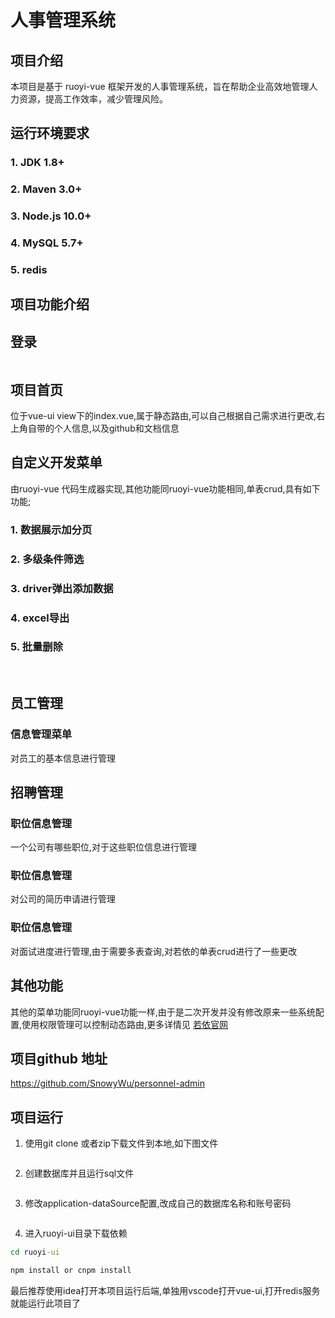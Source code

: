 # 人事管理系统

## 项目介绍
本项目是基于 ruoyi-vue 框架开发的人事管理系统，旨在帮助企业高效地管理人力资源，提高工作效率，减少管理风险。


## 运行环境要求
### 1. JDK 1.8+
### 2. Maven 3.0+
### 3. Node.js 10.0+
### 4. MySQL 5.7+
### 5. redis

## 项目功能介绍

## 登录
<img :src="$withBase('/img/login.png')">

## 项目首页
位于vue-ui view下的index.vue,属于静态路由,可以自己根据自己需求进行更改,右上角自带的个人信息,以及github和文档信息
<img :src="$withBase('/img/6.png')">

## 自定义开发菜单
由ruoyi-vue 代码生成器实现,其他功能同ruoyi-vue功能相同,单表crud,具有如下功能;
### 1. 数据展示加分页
### 2. 多级条件筛选
### 3. driver弹出添加数据
### 4. excel导出
### 5. 批量删除
<br/>

## 员工管理
### 信息管理菜单
对员工的基本信息进行管理
<img :src="$withBase('/img/1.png')">

## 招聘管理
### 职位信息管理
一个公司有哪些职位,对于这些职位信息进行管理
<img :src="$withBase('/img/2.png')">

### 职位信息管理
对公司的简历申请进行管理
<img :src="$withBase('/img/4.png')">

### 职位信息管理
对面试进度进行管理,由于需要多表查询,对若依的单表crud进行了一些更改
<img :src="$withBase('/img/5.png')">

## 其他功能
其他的菜单功能同ruoyi-vue功能一样,由于是二次开发并没有修改原来一些系统配置,使用权限管理可以控制动态路由,更多详情见 <a href="http://doc.ruoyi.vip/">若依官网</a>


## 项目github 地址
<a href="https://github.com/SnowyWu/personnel-admin" alt="点击进入">https://github.com/SnowyWu/personnel-admin</a>

## 项目运行
1. 使用git clone 或者zip下载文件到本地,如下图文件
<img :src="$withBase('/img/7.png')">

2. 创建数据库并且运行sql文件
<img :src="$withBase('/img/8.png')">

3. 修改application-dataSource配置,改成自己的数据库名称和账号密码
<img :src="$withBase('/img/9.png')">

4. 进入ruoyi-ui目录下载依赖

```cmd
cd ruoyi-ui

npm install or cnpm install  
```
最后推荐使用idea打开本项目运行后端,单独用vscode打开vue-ui,打开redis服务就能运行此项目了

